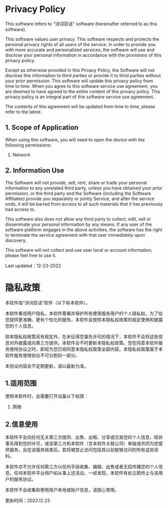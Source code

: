 # Privacy Policy

This software refers to "诗词百话" software (hereinafter referred to as this software).

This software values user privacy. This software respects and protects the personal privacy rights of all users of the service. In order to provide you with more accurate and personalized services, the software will use and disclose your personal information in accordance with the provisions of this privacy policy.

Except as otherwise provided in this Privacy Policy, the Software will not disclose this information to third parties or provide it to third parties without your prior permission. This software will update this privacy policy from time to time. When you agree to this software service use agreement, you are deemed to have agreed to the entire content of this privacy policy. This privacy policy is an integral part of this software service use agreement.

The contents of this agreement will be updated from time to time, please refer to the latest.

## 1. Scope of Application

When using this software, you will need to open the device with the following permissions:
1. Network

## 2. Information Use

The Software will not provide, sell, rent, share or trade your personal information to any unrelated third party, unless you have obtained your prior permission, or the third party and the Software (including the Software Affiliates) provide you separately or jointly Service, and after the service ends, it will be barred from access to all such materials that it has previously had access to.

This software also does not allow any third party to collect, edit, sell or disseminate your personal information by any means. If any user of the software platform engages in the above activities, the software has the right to terminate the service agreement with that user immediately upon discovery.

This software will not collect and use user local or account information, please feel free to use it.

Last updated：12-23-2022

# 隐私政策

本软件指“诗词百话”软件（以下称本软件）。

本软件重视用户隐私，本软件尊重并保护所有使用服务用户的个人隐私权。为了给您提供更准确、更有个性化的服务，本软件会按照本隐私权政策的规定使用和披露您的个人信息。

除本隐私权政策另有规定外，在未征得您事先许可的情况下，本软件不会将这些信息对外披露或向第三方提供。本软件会不时更新本隐私权政策。您在同意本软件服务使用协议之时，即视为您已经同意本隐私权政策全部内容。本隐私权政策属于本软件服务使用协议不可分割的一部分。

本协议内容会不定期更新，请以最新为准。

## 1.适用范围

使用本软件时，会需要打开设备以下权限：
1. 网络

## 2.信息使用

本软件不会向任何无关第三方提供、出售、出租、分享或交易您的个人信息，除非事先得到您的许可，或该第三方和本软件（含本软件关联公司）单独或共同为您提供服务，且在该服务结束后，其将被禁止访问包括其以前能够访问的所有这些资料。

本软件亦不允许任何第三方以任何手段收集、编辑、出售或者无偿传播您的个人信息。任何本软件平台用户如从事上述活动，一经发现，本软件有权立即终止与该用户的服务协议。

本软件不会收集和使用用户本地或账户信息，请放心使用。

更新时间：2022.12.23
